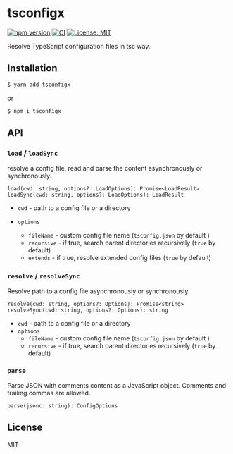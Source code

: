 # tsconfigx

[![npm version](https://badge.fury.io/js/tsconfigx.svg)](https://badge.fury.io/js/tsconfigx)
[![CI](https://github.com/nokazn/tsconfigx/actions/workflows/static-check.yml/badge.svg)](https://github.com/nokazn/tsconfigx/actions/workflows/static-check.yml)
[![License: MIT](https://img.shields.io/badge/License-MIT-yellow.svg)](https://opensource.org/licenses/MIT)

Resolve TypeScript configuration files in tsc way.

## Installation

```bash
$ yarn add tsconfigx
```

or

```bash
$ npm i tsconfigx
```

## API

### `load` / `loadSync`

resolve a config file, read and parse the content asynchronously or synchronously.

`load(cwd: string, options?: LoadOptions): Promise<LoadResult>`  
`loadSync(cwd: string, options?: LoadOptions): LoadResult`

- `cwd` - path to a config file or a directory
- `options`

  - `fileName` - custom config file name (`tsconfig.json` by default )
  - `recursive` - if true, search parent directories recursively (`true` by default)
  - `extends` - if true, resolve extended config files (`true` by default)

### `resolve` / `resolveSync`

Resolve path to a config file asynchronously or synchronously.

`resolve(cwd: string, options?: Options): Promise<string>`  
`resolveSync(cwd: string, options?: Options): string`

- `cwd` - path to a config file or a directory
- `options`
  - `fileName` - custom config file name (`tsconfig.json` by default )
  - `recursive` - if true, search parent directories recursively (`true` by default)

### `parse`

Parse JSON with comments content as a JavaScript object. Comments and trailing commas are allowed.

`parse(jsonc: string): ConfigOptions`

## License

MIT
